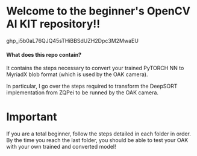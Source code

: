 # Welcome to the beginner's OpenCV AI KIT repository!!

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 


#### What does this repo contain?

It contains the steps necessary to convert your trained PyTORCH NN to MyriadX blob format (which is used by the OAK camera). 

In particular, I go over the steps required to transform the DeepSORT implementation from ZQPei to be runned by the OAK camera.


# Important

If you are a total beginner, follow the steps detailed in each folder in order. By the time you reach the last folder, you should be able to test your OAK with your own trained and converted model!
